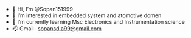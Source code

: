- 👋 Hi, I’m @Sopan151999
- 👀 I’m interested in embedded system and atomotive domen
- 🌱 I’m currently learning Msc Electronics and Instrumentation science
- 📫 Gmail-  sopansd.a99@gmail.com

<!---
Sopan151999/Sopan151999 is a ✨ special ✨ repository because its `README.md` (this file) appears on your GitHub profile.
You can click the Preview link to take a look at your changes.
--->
